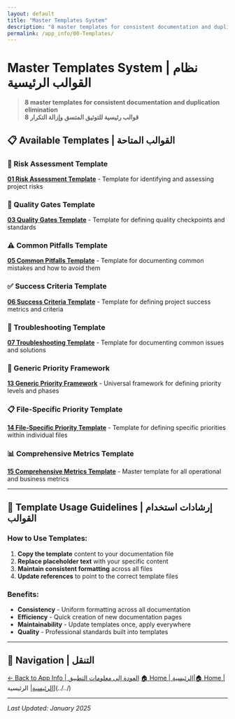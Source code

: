 ```yaml
---
layout: default
title: "Master Templates System"
description: "8 master templates for consistent documentation and duplication elimination"
permalink: /app_info/00-Templates/
---
```


# Master Templates System | نظام القوالب الرئيسية

> **8 master templates for consistent documentation and duplication elimination**  
> **8 قوالب رئيسية للتوثيق المتسق وإزالة التكرار**

## 📋 **Available Templates | القوالب المتاحة**

### **🚨 Risk Assessment Template**
**[01 Risk Assessment Template](01-risk-assessment-template/)** - Template for identifying and assessing project risks

### **🚪 Quality Gates Template**
**[03 Quality Gates Template](03-quality-gates-template/)** - Template for defining quality checkpoints and standards

### **⚠️ Common Pitfalls Template**
**[05 Common Pitfalls Template](05-common-pitfalls-template/)** - Template for documenting common mistakes and how to avoid them

### **✅ Success Criteria Template**
**[06 Success Criteria Template](06-success-criteria-template/)** - Template for defining project success metrics and criteria

### **🔧 Troubleshooting Template**
**[07 Troubleshooting Template](07-troubleshooting-template/)** - Template for documenting common issues and solutions

### **🎯 Generic Priority Framework**
**[13 Generic Priority Framework](13-generic-priority-framework/)** - Universal framework for defining priority levels and phases

### **📋 File-Specific Priority Template**
**[14 File-Specific Priority Template](14-file-specific-priority-template/)** - Template for defining specific priorities within individual files

### **📊 Comprehensive Metrics Template**
**[15 Comprehensive Metrics Template](15-comprehensive-metrics-template/)** - Master template for all operational and business metrics

---

## 🎯 **Template Usage Guidelines | إرشادات استخدام القوالب**

### **How to Use Templates:**
1. **Copy the template** content to your documentation file
2. **Replace placeholder text** with your specific content
3. **Maintain consistent formatting** across all files
4. **Update references** to point to the correct template files

### **Benefits:**
- **Consistency** - Uniform formatting across all documentation
- **Efficiency** - Quick creation of new documentation pages
- **Maintainability** - Update templates once, apply everywhere
- **Quality** - Professional standards built into templates

---

## 🔗 **Navigation | التنقل**

[← Back to App Info | العودة إلى معلومات التطبيق](../)
[🏠 Home | الرئيسية](/2025-Plans/)|[🏠 Home | الرئيسية](/2025-Plans/)| الرئيسية](../../)

---

*Last Updated: January 2025*
